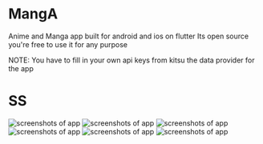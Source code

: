 
# MangA

Anime and Manga app built for android and ios on flutter
Its open source you're free to use it for any purpose 

NOTE: You have to fill in your own api keys from kitsu the data provider for the app

# SS

![screenshots of app](ss/1.png)
![screenshots of app](ss/2.png)
![screenshots of app](ss/3.png)
![screenshots of app](ss/4.png)
![screenshots of app](ss/5.png)
![screenshots of app](ss/kotaku.png)